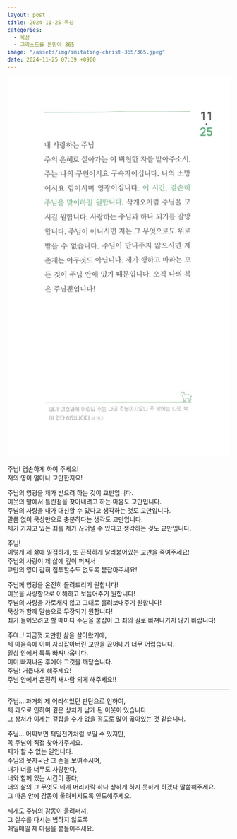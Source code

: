 ```yaml
---
layout: post
title: 2024-11-25 묵상
categories:
  - 묵상
  - 그리스도를 본받아 365
image: "/assets/img/imitating-christ-365/365.jpeg"
date: 2024-11-25 07:39 +0900
---
```


![image](/assets/img/imitating-christ-365/365.jpeg)

주님! 겸손하게 하여 주세요!  
저의 영이 얼마나 교만한지요!

주님의 영광을 제가 받으려 하는 것이 교만입니다.  
이웃의 말에서 틀린점을 찾아내려고 하는 마음도 교만입니다.  
주님의 사랑을 내가 대신할 수 있다고 생각하는 것도 교만입니다.  
말씀 없이 묵상만으로 충분하다는 생각도 교만입니다.  
제가 가지고 있는 죄를 제가 끊어낼 수 있다고 생각하는 것도 교만입니다.

주님!  
이렇게 제 삶에 밀접하게, 또 끈적하게 달라붙어있는 교만을 죽여주세요!  
주님의 사랑이 제 삶에 깊이 퍼져서  
교만의 영이 감히 침투할수도 없도록 붙잡아주세요!

주님께 영광을 온전히 돌려드리기 원합니다!  
이웃을 사랑함으로 이해하고 보듬어주기 원합니다!  
주님의 사랑을 가로채지 않고 그대로 흘려보내주기 원합니다!  
묵상과 함께 말씀으로 무장되기 원합니다!  
죄가 들어오려고 할 때마다 주님을 붙잡아 그 죄의 길로 빠져나가지 않기 바랍니다!

주여..! 지금껏 교만한 삶을 살아왔기에,  
제 마음속에 이미 자리잡아버린 교만을 끊어내기 너무 어렵습니다.  
일상 안에서 툭툭 빠져나옵니다.  
이미 빠져나온 후에야 그것을 깨닫습니다.  
주님! 거듭나게 해주세요!  
주님 안에서 온전히 새사람 되게 해주세요!!

---

주님... 과거의 제 어리석었던 판단으로 인하여,  
제 과오로 인하여 깊은 상처가 남게 된 이웃이 있습니다.  
그 상처가 이제는 겉잡을 수가 없을 정도로 많이 곪아있는 것 같습니다.

주님... 어찌보면 책임전가처럼 보일 수 있지만,  
꼭 주님이 직접 찾아가주세요.  
제가 할 수 없는 일입니다.  
주님의 못자국난 그 손을 보여주시며,  
내가 너를 너무도 사랑한다,  
너와 함께 있는 시간이 좋다,  
너의 삶의 그 무엇도 네게 머리카락 하나 상하게 하지 못하게 하겠다 말씀해주세요.  
그 마음 안에 감동이 울려퍼지도록 인도해주세요.

제게도 주님의 감동이 울려퍼져,  
그 실수를 다시는 범하지 않도록  
매일매일 제 마음을 붙들어주세요.
